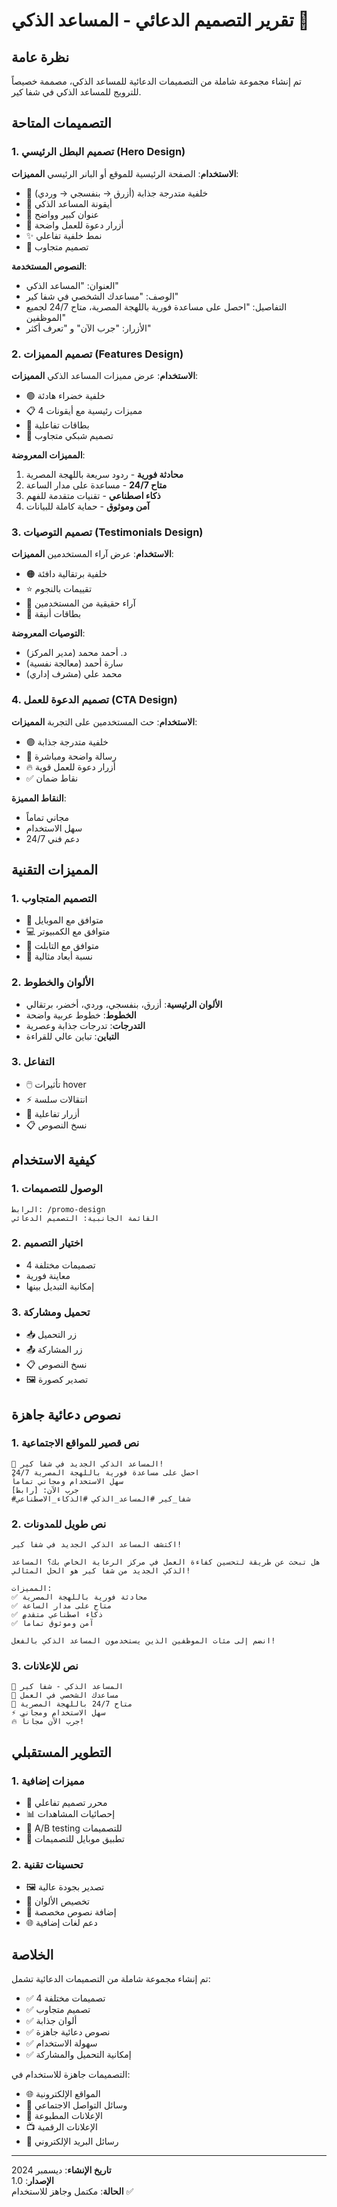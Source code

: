 # تقرير التصميم الدعائي - المساعد الذكي 🎨

## نظرة عامة
تم إنشاء مجموعة شاملة من التصميمات الدعائية للمساعد الذكي، مصممة خصيصاً للترويج للمساعد الذكي في شفا كير.

## التصميمات المتاحة

### 1. تصميم البطل الرئيسي (Hero Design)
**الاستخدام**: الصفحة الرئيسية للموقع أو البانر الرئيسي
**المميزات**:
- 🎨 خلفية متدرجة جذابة (أزرق → بنفسجي → وردي)
- 🤖 أيقونة المساعد الذكي
- 📝 عنوان كبير وواضح
- 🎯 أزرار دعوة للعمل واضحة
- ✨ نمط خلفية تفاعلي
- 📱 تصميم متجاوب

**النصوص المستخدمة**:
- العنوان: "المساعد الذكي"
- الوصف: "مساعدك الشخصي في شفا كير"
- التفاصيل: "احصل على مساعدة فورية باللهجة المصرية، متاح 24/7 لجميع الموظفين"
- الأزرار: "جرب الآن" و "تعرف أكثر"

### 2. تصميم المميزات (Features Design)
**الاستخدام**: عرض مميزات المساعد الذكي
**المميزات**:
- 🟢 خلفية خضراء هادئة
- 📋 4 مميزات رئيسية مع أيقونات
- 🎨 بطاقات تفاعلية
- 📱 تصميم شبكي متجاوب

**المميزات المعروضة**:
1. **محادثة فورية** - ردود سريعة باللهجة المصرية
2. **متاح 24/7** - مساعدة على مدار الساعة
3. **ذكاء اصطناعي** - تقنيات متقدمة للفهم
4. **آمن وموثوق** - حماية كاملة للبيانات

### 3. تصميم التوصيات (Testimonials Design)
**الاستخدام**: عرض آراء المستخدمين
**المميزات**:
- 🟠 خلفية برتقالية دافئة
- ⭐ تقييمات بالنجوم
- 👥 آراء حقيقية من المستخدمين
- 🎨 بطاقات أنيقة

**التوصيات المعروضة**:
- د. أحمد محمد (مدير المركز)
- سارة أحمد (معالجة نفسية)
- محمد علي (مشرف إداري)

### 4. تصميم الدعوة للعمل (CTA Design)
**الاستخدام**: حث المستخدمين على التجربة
**المميزات**:
- 🟣 خلفية متدرجة جذابة
- 🎯 رسالة واضحة ومباشرة
- 🔥 أزرار دعوة للعمل قوية
- ✅ نقاط ضمان

**النقاط المميزة**:
- مجاني تماماً
- سهل الاستخدام
- دعم فني 24/7

## المميزات التقنية

### 1. التصميم المتجاوب
- 📱 متوافق مع الموبايل
- 💻 متوافق مع الكمبيوتر
- 📱 متوافق مع التابلت
- 🎨 نسبة أبعاد مثالية

### 2. الألوان والخطوط
- **الألوان الرئيسية**: أزرق، بنفسجي، وردي، أخضر، برتقالي
- **الخطوط**: خطوط عربية واضحة
- **التدرجات**: تدرجات جذابة وعصرية
- **التباين**: تباين عالي للقراءة

### 3. التفاعل
- 🖱️ تأثيرات hover
- ⚡ انتقالات سلسة
- 🎯 أزرار تفاعلية
- 📋 نسخ النصوص

## كيفية الاستخدام

### 1. الوصول للتصميمات
```
الرابط: /promo-design
القائمة الجانبية: التصميم الدعائي
```

### 2. اختيار التصميم
- 4 تصميمات مختلفة
- معاينة فورية
- إمكانية التبديل بينها

### 3. تحميل ومشاركة
- 📥 زر التحميل
- 📤 زر المشاركة
- 📋 نسخ النصوص
- 🖼️ تصدير كصورة

## نصوص دعائية جاهزة

### 1. نص قصير للمواقع الاجتماعية
```
🤖 المساعد الذكي الجديد في شفا كير!
احصل على مساعدة فورية باللهجة المصرية 24/7
سهل الاستخدام ومجاني تماماً
جرب الآن: [رابط]
#شفا_كير #المساعد_الذكي #الذكاء_الاصطناعي
```

### 2. نص طويل للمدونات
```
اكتشف المساعد الذكي الجديد في شفا كير!

هل تبحث عن طريقة لتحسين كفاءة العمل في مركز الرعاية الخاص بك؟ المساعد الذكي الجديد من شفا كير هو الحل المثالي!

المميزات:
✅ محادثة فورية باللهجة المصرية
✅ متاح على مدار الساعة
✅ ذكاء اصطناعي متقدم
✅ آمن وموثوق تماماً

انضم إلى مئات الموظفين الذين يستخدمون المساعد الذكي بالفعل!
```

### 3. نص للإعلانات
```
🎯 المساعد الذكي - شفا كير
🤖 مساعدك الشخصي في العمل
📱 متاح 24/7 باللهجة المصرية
⚡ سهل الاستخدام ومجاني
🔥 جرب الآن مجاناً!
```

## التطوير المستقبلي

### 1. مميزات إضافية
- 🎨 محرر تصميم تفاعلي
- 📊 إحصائيات المشاهدات
- 🎯 A/B testing للتصميمات
- 📱 تطبيق موبايل للتصميمات

### 2. تحسينات تقنية
- 🖼️ تصدير بجودة عالية
- 🎨 تخصيص الألوان
- 📝 إضافة نصوص مخصصة
- 🌐 دعم لغات إضافية

## الخلاصة

تم إنشاء مجموعة شاملة من التصميمات الدعائية تشمل:
- ✅ 4 تصميمات مختلفة
- ✅ تصميم متجاوب
- ✅ ألوان جذابة
- ✅ نصوص دعائية جاهزة
- ✅ سهولة الاستخدام
- ✅ إمكانية التحميل والمشاركة

التصميمات جاهزة للاستخدام في:
- 🌐 المواقع الإلكترونية
- 📱 وسائل التواصل الاجتماعي
- 📰 الإعلانات المطبوعة
- 📺 الإعلانات الرقمية
- 📧 رسائل البريد الإلكتروني

---
**تاريخ الإنشاء**: ديسمبر 2024  
**الإصدار**: 1.0  
**الحالة**: مكتمل وجاهز للاستخدام ✅ 